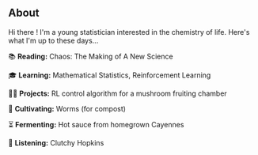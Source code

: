 ## About

Hi there ! I'm a young statistician interested in the chemistry of life. Here's what I'm up to these days...

📚 **Reading:** Chaos: The Making of A New Science

🎓 **Learning:** Mathematical Statistics, Reinforcement Learning

👩‍💻 **Projects:** RL control algorithm for a mushroom fruiting chamber

🌾 **Cultivating:** Worms (for compost)

⏳ **Fermenting:** Hot sauce from homegrown Cayennes

🎷 **Listening:** Clutchy Hopkins
